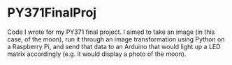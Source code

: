 # PY371FinalProj
Code I wrote for my PY371 final project.
I aimed to take an image (in this case, of the moon), run it through an image transformation using Python on a Raspberry Pi,
and send that data to an Arduino that would light up a LED matrix accordingly (e.g. it would display a photo of the moon).
